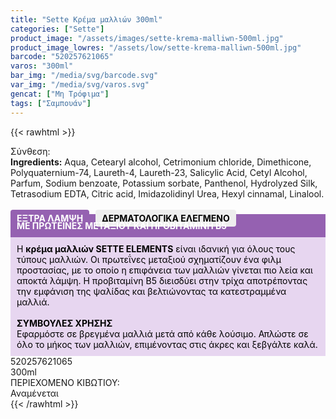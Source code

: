 ```yaml
---
title: "Sette Κρέμα μαλλιών 300ml"
categories: ["Sette"]
product_image: "/assets/images/sette-krema-malliwn-500ml.jpg"
product_image_lowres: "/assets/low/sette-krema-malliwn-500ml.jpg"
barcode: "520257621065"
varos: "300ml"
bar_img: "/media/svg/barcode.svg"
var_img: "/media/svg/varos.svg"
gencat: ["Μη Τρόφιμα"]
tags: ["Σαμπουάν"]
---
```

{{< rawhtml >}}
<div class="product">
    <div id="sistatika">Σύνθεση:</div>
<div class="alltext"><b>Ingredients:</b> Aqua, Cetearyl alcohol, Cetrimonium chloride, Dimethicone, Polyquaternium-74, Laureth-4, Laureth-23, Salicylic Acid, Cetyl Alcohol, Parfum, Sodium benzoate, Potassium sorbate, Panthenol, Hydrolyzed Silk, Tetrasodium EDTA, Citric acid, Imidazolidinyl Urea, Hexyl cinnamal, Linalool.<br><br><b style="border-radius:4px;background: #9561b1;padding:5px 10px;color: #fff;margin:0 10px 5px 0px;display:-webkit-inline-box">ΕΞΤΡΑ ΛΑΜΨΗ</b><b style="border-radius:4px; background:#eee;padding:5px 10px;color:#000;display:-webkit-inline-box">ΔΕΡΜΑΤΟΛΟΓΙΚΑ
            ΕΛΕΓΜΕΝΟ</b></div>
<div class="alltext" style="margin-top:-25px">
        <div style="background: #9561b1;padding: 10px;margin: 0px; color:#ffffff"><b>ΜΕ ΠΡΩΤΕΪΝΕΣ ΜΕΤΑΞΙΟΥ ΚΑΙ ΠΡΟΒΙΤΑΜΙΝΗ Β5</b></div>
        <div style="background: rgb(231 214 240);padding: 10px;margin: 0px;"><font color="#000000">Η <b>κρέμα μαλλιών SETTE ELEMENTS</b> είναι ιδανική για όλους τους τύπους μαλλιών. Οι πρωτεΐνες μεταξιού σχηματίζουν ένα φιλμ προστασίας, με το οποίο η επιφάνεια των μαλλιών γίνεται πιο λεία και αποκτά λάμψη. Η προβιταμίνη Β5 διεισδύει στην τρίχα αποτρέποντας την εμφάνιση της ψαλίδας και βελτιώνοντας τα κατεστραμμένα μαλλιά.</font><br><br><font color="#000000"><b>ΣΥΜΒΟΥΛΕΣ ΧΡΗΣΗΣ </b><br>Εφαρμόστε σε βρεγμένα μαλλιά μετά από κάθε λούσιμο. Απλώστε σε όλο το μήκος των μαλλιών, επιμένοντας στις άκρες και ξεβγάλτε καλά.</font></div>
    </div>
    <div id="barcode">
        <div id="barimage1"></div><span id="bartext">520257621065</span>
    </div>
    <div id="varos">
        <div id="varosimage1"></div><span id="varostext">300ml</span>
    </div>
    <div id="kivotio">ΠΕΡΙΕΧΟΜΕΝΟ ΚΙΒΩΤΙΟΥ:<br>Αναμένεται</div>
  
<div class="pimg"></div>
</div>
{{< /rawhtml >}}


